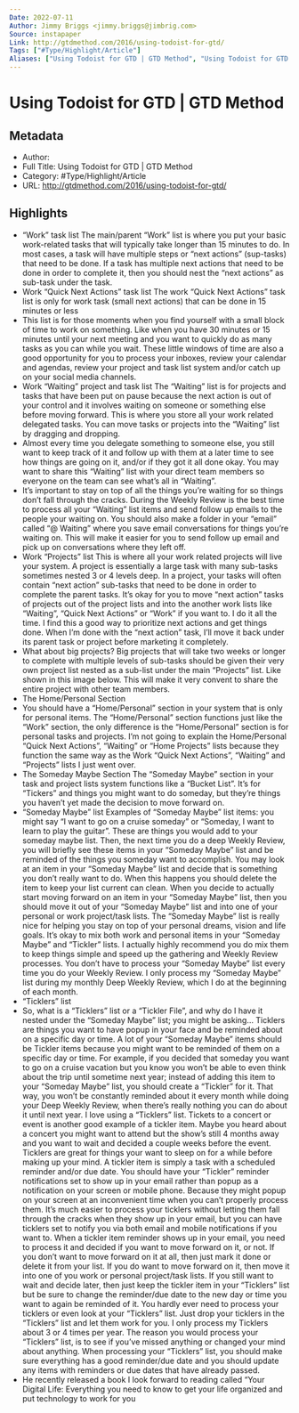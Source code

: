 ```yaml
---
Date: 2022-07-11
Author: Jimmy Briggs <jimmy.briggs@jimbrig.com>
Source: instapaper
Link: http://gtdmethod.com/2016/using-todoist-for-gtd/
Tags: ["#Type/Highlight/Article"]
Aliases: ["Using Todoist for GTD | GTD Method", "Using Todoist for GTD | GTD Method"]
---
```

# Using Todoist for GTD | GTD Method

## Metadata
- Author: 
- Full Title: Using Todoist for GTD | GTD Method
- Category: #Type/Highlight/Article
- URL: http://gtdmethod.com/2016/using-todoist-for-gtd/

## Highlights
- “Work” task list
  The main/parent “Work” list is where you put your basic work-related tasks that will typically take longer than 15 minutes to do. In most cases, a task will have multiple steps or “next actions” (sup-tasks) that need to be done. If a task has multiple next actions that need to be done in order to complete it, then you should nest the “next actions” as sub-task under the task.
- Work “Quick Next Actions” task list
  The work “Quick Next Actions” task list is only for work task (small next actions) that can be done in 15 minutes or less
- This list is for those moments when you find yourself with a small block of time to work on something. Like when you have 30 minutes or 15 minutes until your next meeting and you want to quickly do as many tasks as you can while you wait. These little windows of time are also a good opportunity for you to process your inboxes, review your calendar and agendas, review your project and task list system and/or catch up on your social media channels.
- Work “Waiting” project and task list
  The “Waiting” list is for projects and tasks that have been put on pause because the next action is out of your control and it involves waiting on someone or something else before moving forward. This is where you store all your work related delegated tasks. You can move tasks or projects into the “Waiting” list by dragging and dropping.
- Almost every time you delegate something to someone else, you still want to keep track of it and follow up with them at a later time to see how things are going on it, and/or if they got it all done okay. You may want to share this “Waiting” list with your direct team members so everyone on the team can see what’s all in “Waiting”.
- It’s important to stay on top of all the things you’re waiting for so things don’t fall through the cracks. During the Weekly Review is the best time to process all your “Waiting” list items and send follow up emails to the people your waiting on. You should also make a folder in your “email” called “@ Waiting” where you save email conversations for things you’re waiting on. This will make it easier for you to send follow up email and pick up on conversations where they left off.
- Work “Projects” list
  This is where all your work related projects will live your system. A project is essentially a large task with many sub-tasks sometimes nested 3 or 4 levels deep. In a project, your tasks will often contain “next action” sub-tasks that need to be done in order to complete the parent tasks. It’s okay for you to move “next action” tasks of projects out of the project lists and into the another work lists like “Waiting”, “Quick Next Actions” or “Work” if you want to. I do it all the time. I find this a good way to prioritize next actions and get things done. When I’m done with the “next action” task, I’ll move it back under its parent task or project before marketing it completely.
- What about big projects?
  Big projects that will take two weeks or longer to complete with multiple levels of sub-tasks should be given their very own project list nested as a sub-list under the main “Projects” list. Like shown in this image below. This will make it very convent to share the entire project with other team members.
- The Home/Personal Section
- You should have a “Home/Personal” section in your system that is only for personal items. The “Home/Personal” section functions just like the “Work” section, the only difference is the “Home/Personal” section is for personal tasks and projects. I’m not going to explain the Home/Personal “Quick Next Actions”, “Waiting” or “Home Projects” lists because they function the same way as the Work “Quick Next Actions”, “Waiting” and “Projects” lists I just went over.
- The Someday Maybe Section
  The “Someday Maybe” section in your task and project lists system functions like a “Bucket List”. It’s for “Tickers” and things you might want to do someday, but they’re things you haven’t yet made the decision to move forward on.
- “Someday Maybe” list
  Examples of “Someday Maybe” list items: you might say “I want to go on a cruise someday” or “Someday, I want to learn to play the guitar”. These are things you would add to your someday maybe list. Then, the next time you do a deep Weekly Review, you will briefly see these items in your “Someday Maybe” list and be reminded of the things you someday want to accomplish. You may look at an item in your “Someday Maybe” list and decide that is something you don’t really want to do. When this happens you should delete the item to keep your list current can clean. When you decide to actually start moving forward on an item in your “Someday Maybe” list, then you should move it out of your “Someday Maybe” list and into one of your personal or work project/task lists.
  The “Someday Maybe” list is really nice for helping you stay on top of your personal dreams, vision and life goals. It’s okay to mix both work and personal items in your “Someday Maybe” and “Tickler” lists. I actually highly recommend you do mix them to keep things simple and speed up the gathering and Weekly Review processes. You don’t have to process your “Someday Maybe” list every time you do your Weekly Review. I only process my “Someday Maybe” list during my monthly Deep Weekly Review, which I do at the beginning of each month.
- “Ticklers” list
- So, what is a “Ticklers” list or a “Tickler File”, and why do I have it nested under the “Someday Maybe” list; you might be asking… Ticklers are things you want to have popup in your face and be reminded about on a specific day or time.
  A lot of your “Someday Maybe” items should be Tickler items because you might want to be reminded of them on a specific day or time. For example, if you decided that someday you want to go on a cruise vacation but you know you won’t be able to even think about the trip until sometime next year; instead of adding this item to your “Someday Maybe” list, you should create a “Tickler” for it. That way, you won’t be constantly reminded about it every month while doing your Deep Weekly Review, when there’s really nothing you can do about it until next year.
  I love using a “Ticklers” list. Tickets to a concert or event is another good example of a tickler item. Maybe you heard about a concert you might want to attend but the show’s still 4 months away and you want to wait and decided a couple weeks before the event. Ticklers are great for things your want to sleep on for a while before making up your mind.
  A tickler item is simply a task with a scheduled reminder and/or due date. You should have your “Tickler” reminder notifications set to show up in your email rather than popup as a notification on your screen or mobile phone. Because they might popup on your screen at an inconvenient time when you can’t properly process them. It’s much easier to process your ticklers without letting them fall through the cracks when they show up in your email, but you can have ticklers set to notify you via both email and mobile notifications if you want to.
  When a tickler item reminder shows up in your email, you need to process it and decided if you want to move forward on it, or not. If you don’t want to move forward on it at all, then just mark it done or delete it from your list. If you do want to move forward on it, then move it into one of you work or personal project/task lists. If you still want to wait and decide later, then just keep the tickler item in your “Ticklers” list but be sure to change the reminder/due date to the new day or time you want to again be reminded of it.
  You hardly ever need to process your ticklers or even look at your “Ticklers” list. Just drop your ticklers in the “Ticklers” list and let them work for you. I only process my Ticklers about 3 or 4 times per year. The reason you would process your “Ticklers” list, is to see if you’ve missed anything or changed your mind about anything. When processing your “Ticklers” list, you should make sure everything has a good reminder/due date and you should update any items with reminders or due dates that have already passed.
- He recently released a book I look forward to reading called “Your Digital Life: Everything you need to know to get your life organized and put technology to work for you
